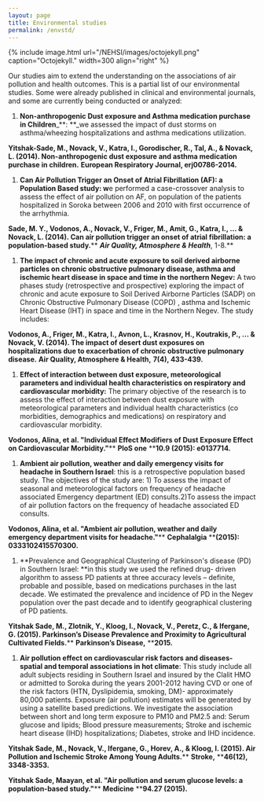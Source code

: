 ```yaml
---
layout: page
title: Environmental studies
permalink: /envstd/
---
```


{% include image.html url="/NEHSI/images/octojekyll.png" caption="Octojekyll." width=300 align="right" %}

Our
studies aim to extend the understanding on the associations of air
pollution and health outcomes. This is a partial list of our
environmental studies. Some were already published in clinical and
environmental journals, and some are currently being conducted or
analyzed:

1. **Non-anthropogenic
	Dust exposure and Asthma medication purchase in Children**_**:
	**_we
	assessed the impact of dust storms on asthma/wheezing
	hospitalizations and asthma medications utilization.  

**Yitshak-Sade,
M., Novack, V., Katra, I., Gorodischer, R., Tal, A., & Novack, L.
(2014). Non-anthropogenic dust exposure and asthma medication
purchase in children.** **European
Respiratory Journal, erj00786-2014.‏**

1. **Can
	Air Pollution Trigger an Onset of Atrial Fibrillation (AF): a
	Population Based study: w**e
	performed a case-crossover analysis to assess the effect of air
	pollution on AF, on population of the patients hospitalized in
	Soroka between 2006 and 2010 with first occurrence of the
	arrhythmia.  

**Sade,
M. Y., Vodonos, A., Novack, V., Friger, M., Amit, G., Katra, I., ...
& Novack, L. (2014). Can air pollution trigger an onset of atrial
fibrillation: a population-based study.**** **_**Air
Quality, Atmosphere & Health**_**,
1-8.‏**

1. **The
	impact of chronic and acute exposure to soil derived airborne
	particles on chronic obstructive pulmonary disease, asthma and
	ischemic heart disease in space and time in the northern Negev:**
	A two phases study (retrospective and prospective) exploring the
	impact of chronic and acute exposure to Soil Derived Airborne
	Particles (SADP)  on Chronic Obstructive Pulmonary Disease (COPD) ,
	asthma and Ischemic Heart Disease (IHT) in space and time in the
	Northern Negev. The study includes: 

**Vodonos,
A., Friger, M., Katra, I., Avnon, L., Krasnov, H., Koutrakis, P., ...
& Novack, V. (2014). The impact of desert dust exposures on
hospitalizations due to exacerbation of chronic obstructive pulmonary
disease.** **Air
Quality, Atmosphere & Health,** **7(4),
433-439.‏**

1. **Effect
	of interaction between dust exposure, meteorological parameters and
	individual health characteristics on respiratory and cardiovascular
	morbidity:**
	The primary objective of the research is to assess the effect of
	interaction between dust exposure with meteorological parameters and
	individual health characteristics (co morbidities, demographics and
	medications) on respiratory and cardiovascular morbidity. 

**Vodonos,
Alina, et al. "Individual Effect Modifiers of Dust Exposure
Effect on Cardiovascular Morbidity."**** ****PloS
one**** ****10.9
(2015): e0137714.‏**

1. **Ambient
	air pollution, weather and daily emergency visits for headache in
	Southern Israel**:
	this is a retrospective population based study. The objectives of
	the study are: 1) To assess the impact of seasonal and
	meteorological factors on frequency of headache associated Emergency
	department (ED) consults.2)To assess the impact of air pollution
	factors on the frequency of headache associated ED consults. 

**Vodonos,
Alina, et al. "Ambient air pollution, weather and daily
emergency department visits for headache."**** ****Cephalalgia**** ****(2015):
0333102415570300.‏**

1. []()**Prevalence
	and Geographical Clustering of Parkinson's disease (PD) in Southern
	Israel: **in
	this study we used the refined drug- driven algorithm to assess PD
	patients at three accuracy levels – definite, probable and
	possible, based on medications purchases in the last decade.
	We estimated
	the prevalence and incidence of PD in the Negev population over the
	past decade and to identify geographical clustering of PD patients.  

**Yitshak
Sade, M., Zlotnik, Y., Kloog, I., Novack, V., Peretz, C., &
Ifergane, G. (2015). Parkinson’s Disease Prevalence and Proximity
to Agricultural Cultivated Fields.**** ****Parkinson’s
Disease,**** ****2015.‏**

1. **Air
	pollution effect on cardiovascular risk factors and diseases-
	spatial and temporal associations in hot climate**:
	This study include all adult subjects residing in Southern Israel
	and insured by the Clalit HMO  or admitted to Soroka  during the
	years 2001-2012 having CVD or one of the risk factors (HTN,
	Dyslipidemia, smoking, DM)- approximately 80,000 patients. Exposure
	(air pollution) estimates will be generated by using a satellite
	based predictions. We investigate the association between short and
	long term exposure to PM10 and PM2.5 and: Serum
	glucose and lipids;
	Blood pressure measurements; Stroke and ischemic heart disease (IHD)
	hospitalizations;
	Diabetes, stroke and
	IHD incidence. 

[]()**Yitshak
Sade, M., Novack, V., Ifergane, G., Horev, A., & Kloog, I.
(2015). Air Pollution and Ischemic Stroke Among Young
Adults.**** ****Stroke,**** ****46(12),
3348-3353.‏**

**Yitshak
 Sade, Maayan, et al. "Air pollution and serum glucose levels: a
population-based study."**** ****Medicine**** ****94.27
(2015).‏**
